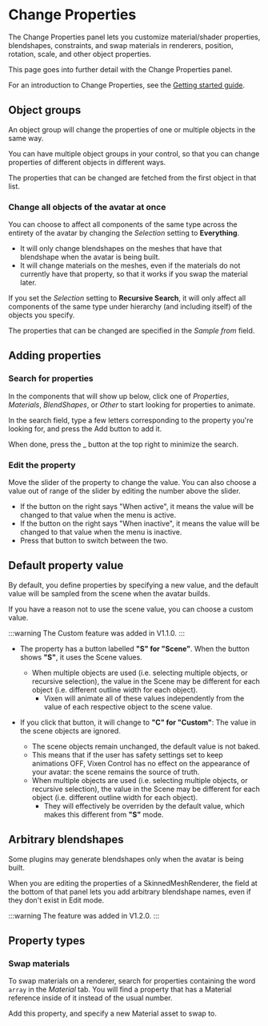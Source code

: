﻿---
sidebar_position: 1
---

# Change Properties

The Change Properties panel lets you customize material/shader properties, blendshapes, constraints, and swap materials in renderers,
position, rotation, scale, and other object properties. 

This page goes into further detail with the Change Properties panel.

For an introduction to Change Properties, see the [Getting started guide](getting-started).

## Object groups

An object group will change the properties of one or multiple objects in the same way.

You can have multiple object groups in your control, so that you can change properties of different objects in different ways.

The properties that can be changed are fetched from the first object in that list.

### Change all objects of the avatar at once

You can choose to affect all components of the same type across the entirety of the avatar by changing the *Selection* setting to **Everything**.

- It will only change blendshapes on the meshes that have that blendshape when the avatar is being built.
- It will change materials on the meshes, even if the materials do not currently have that property, so that it works if you swap the material later.

If you set the *Selection* setting to **Recursive Search**, it will only affect all components of the same type under hierarchy (and including itself) of the objects you specify.

The properties that can be changed are specified in the *Sample from* field.

## Adding properties

### Search for properties

In the components that will show up below, click one of *Properties*, *Materials*, *BlendShapes*, or *Other* to start looking for properties to animate.

In the search field, type a few letters corresponding to the property you're looking for, and press the Add button to add it.

When done, press the _ button at the top right to minimize the search.

### Edit the property

Move the slider of the property to change the value. You can also choose a value out of range of the slider by editing the number above the slider.

- If the button on the right says "When active", it means the value will be changed to that value when the menu is active.
- If the button on the right says "When inactive", it means the value will be changed to that value when the menu is inactive.
- Press that button to switch between the two.

## Default property value

By default, you define properties by specifying a new value, and the default value will be sampled from the scene when the avatar builds.

If you have a reason not to use the scene value, you can choose a custom value.

:::warning
The Custom feature was added in V1.1.0.
:::

- The property has a button labelled **"S" for "Scene"**. When the button shows **"S"**, it uses the Scene values.
  - When multiple objects are used (i.e. selecting multiple objects, or recursive selection), the value in the Scene may be different for each object (i.e. different outline width for each object).
    - Vixen will animate all of these values independently from the value of each respective object to the scene value.
    
- If you click that button, it will change to **"C" for "Custom"**: The value in the scene objects are ignored.
  - The scene objects remain unchanged, the default value is not baked.
  - This means that if the user has safety settings set to keep animations OFF, Vixen Control has no effect on the appearance of your avatar: the scene remains the source of truth.
  - When multiple objects are used (i.e. selecting multiple objects, or recursive selection), the value in the Scene may be different for each object (i.e. different outline width for each object).
    - They will effectively be overriden by the default value, which makes this different from **"S"** mode.

## Arbitrary blendshapes

Some plugins may generate blendshapes only when the avatar is being built.

When you are editing the properties of a SkinnedMeshRenderer, the field at the bottom of that panel lets you add arbitrary blendshape names,
even if they don't exist in Edit mode.

:::warning
The feature was added in V1.2.0.
:::

## Property types

### Swap materials

To swap materials on a renderer, search for properties containing the word `array` in the *Material* tab.
You will find a property that has a Material reference inside of it instead of the usual number.

Add this property, and specify a new Material asset to swap to.
